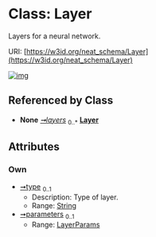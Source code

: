 
# Class: Layer


Layers for a neural network.

URI: [https://w3id.org/neat_schema/Layer](https://w3id.org/neat_schema/Layer)


[![img](https://yuml.me/diagram/nofunky;dir:TB/class/[LayerParams],[LayerParams]<parameters%200..1-++[Layer&#124;type:string%20%3F],[LayerContainer]++-%20layers%200..*>[Layer],[LayerContainer])](https://yuml.me/diagram/nofunky;dir:TB/class/[LayerParams],[LayerParams]<parameters%200..1-++[Layer&#124;type:string%20%3F],[LayerContainer]++-%20layers%200..*>[Layer],[LayerContainer])

## Referenced by Class

 *  **None** *[➞layers](layerContainer__layers.md)*  <sub>0..\*</sub>  **[Layer](Layer.md)**

## Attributes


### Own

 * [➞type](layer__type.md)  <sub>0..1</sub>
     * Description: Type of layer.
     * Range: [String](types/String.md)
 * [➞parameters](layer__parameters.md)  <sub>0..1</sub>
     * Range: [LayerParams](LayerParams.md)
